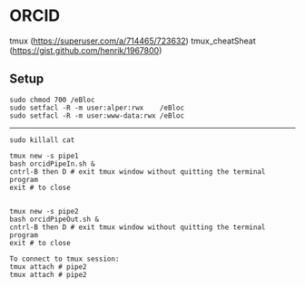 # ORCID

tmux            (https://superuser.com/a/714465/723632)
tmux_cheatSheat (https://gist.github.com/henrik/1967800)

## Setup

```
sudo chmod 700 /eBloc
sudo setfacl -R -m user:alper:rwx    /eBloc
sudo setfacl -R -m user:www-data:rwx /eBloc
```

---------

```
sudo killall cat

tmux new -s pipe1
bash orcidPipeIn.sh &
cntrl-B then D # exit tmux window without quitting the terminal program
exit # to close 


tmux new -s pipe2
bash orcidPipeOut.sh &
cntrl-B then D # exit tmux window without quitting the terminal program
exit # to close 

To connect to tmux session:
tmux attach # pipe2
tmux attach # pipe2
```
